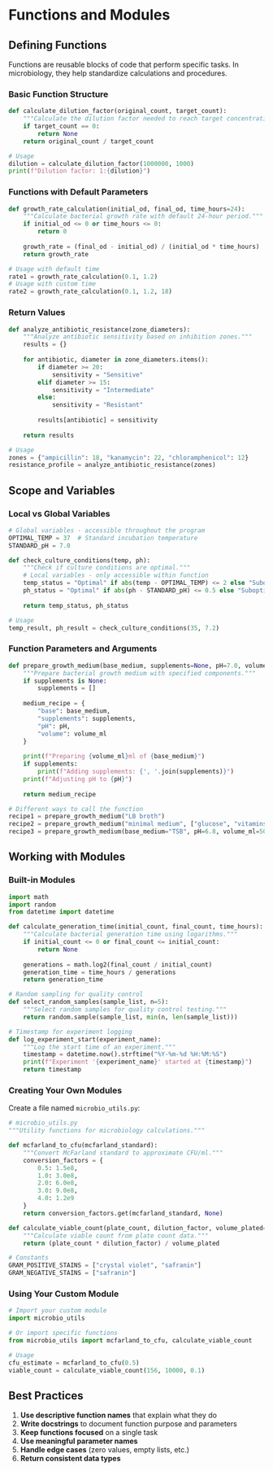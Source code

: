 # Functions and Modules

## Defining Functions

Functions are reusable blocks of code that perform specific tasks. In microbiology, they help standardize calculations and procedures.

### Basic Function Structure

```python
def calculate_dilution_factor(original_count, target_count):
    """Calculate the dilution factor needed to reach target concentration."""
    if target_count == 0:
        return None
    return original_count / target_count

# Usage
dilution = calculate_dilution_factor(1000000, 1000)
print(f"Dilution factor: 1:{dilution}")
```

### Functions with Default Parameters

```python
def growth_rate_calculation(initial_od, final_od, time_hours=24):
    """Calculate bacterial growth rate with default 24-hour period."""
    if initial_od <= 0 or time_hours <= 0:
        return 0
    
    growth_rate = (final_od - initial_od) / (initial_od * time_hours)
    return growth_rate

# Usage with default time
rate1 = growth_rate_calculation(0.1, 1.2)
# Usage with custom time
rate2 = growth_rate_calculation(0.1, 1.2, 18)
```

### Return Values

```python
def analyze_antibiotic_resistance(zone_diameters):
    """Analyze antibiotic sensitivity based on inhibition zones."""
    results = {}
    
    for antibiotic, diameter in zone_diameters.items():
        if diameter >= 20:
            sensitivity = "Sensitive"
        elif diameter >= 15:
            sensitivity = "Intermediate"
        else:
            sensitivity = "Resistant"
        
        results[antibiotic] = sensitivity
    
    return results

# Usage
zones = {"ampicillin": 18, "kanamycin": 22, "chloramphenicol": 12}
resistance_profile = analyze_antibiotic_resistance(zones)
```

## Scope and Variables

### Local vs Global Variables

```python
# Global variables - accessible throughout the program
OPTIMAL_TEMP = 37  # Standard incubation temperature
STANDARD_pH = 7.0

def check_culture_conditions(temp, ph):
    """Check if culture conditions are optimal."""
    # Local variables - only accessible within function
    temp_status = "Optimal" if abs(temp - OPTIMAL_TEMP) <= 2 else "Suboptimal"
    ph_status = "Optimal" if abs(ph - STANDARD_pH) <= 0.5 else "Suboptimal"
    
    return temp_status, ph_status

# Usage
temp_result, ph_result = check_culture_conditions(35, 7.2)
```

### Function Parameters and Arguments

```python
def prepare_growth_medium(base_medium, supplements=None, pH=7.0, volume_ml=1000):
    """Prepare bacterial growth medium with specified components."""
    if supplements is None:
        supplements = []
    
    medium_recipe = {
        "base": base_medium,
        "supplements": supplements,
        "pH": pH,
        "volume": volume_ml
    }
    
    print(f"Preparing {volume_ml}ml of {base_medium}")
    if supplements:
        print(f"Adding supplements: {', '.join(supplements)}")
    print(f"Adjusting pH to {pH}")
    
    return medium_recipe

# Different ways to call the function
recipe1 = prepare_growth_medium("LB broth")
recipe2 = prepare_growth_medium("minimal medium", ["glucose", "vitamins"])
recipe3 = prepare_growth_medium(base_medium="TSB", pH=6.8, volume_ml=500)
```

## Working with Modules

### Built-in Modules

```python
import math
import random
from datetime import datetime

def calculate_generation_time(initial_count, final_count, time_hours):
    """Calculate bacterial generation time using logarithms."""
    if initial_count <= 0 or final_count <= initial_count:
        return None
    
    generations = math.log2(final_count / initial_count)
    generation_time = time_hours / generations
    return generation_time

# Random sampling for quality control
def select_random_samples(sample_list, n=5):
    """Select random samples for quality control testing."""
    return random.sample(sample_list, min(n, len(sample_list)))

# Timestamp for experiment logging
def log_experiment_start(experiment_name):
    """Log the start time of an experiment."""
    timestamp = datetime.now().strftime("%Y-%m-%d %H:%M:%S")
    print(f"Experiment '{experiment_name}' started at {timestamp}")
    return timestamp
```

### Creating Your Own Modules

Create a file named `microbio_utils.py`:

```python
# microbio_utils.py
"""Utility functions for microbiology calculations."""

def mcfarland_to_cfu(mcfarland_standard):
    """Convert McFarland standard to approximate CFU/ml."""
    conversion_factors = {
        0.5: 1.5e8,
        1.0: 3.0e8,
        2.0: 6.0e8,
        3.0: 9.0e8,
        4.0: 1.2e9
    }
    return conversion_factors.get(mcfarland_standard, None)

def calculate_viable_count(plate_count, dilution_factor, volume_plated=0.1):
    """Calculate viable count from plate count data."""
    return (plate_count * dilution_factor) / volume_plated

# Constants
GRAM_POSITIVE_STAINS = ["crystal violet", "safranin"]
GRAM_NEGATIVE_STAINS = ["safranin"]
```

### Using Your Custom Module

```python
# Import your custom module
import microbio_utils

# Or import specific functions
from microbio_utils import mcfarland_to_cfu, calculate_viable_count

# Usage
cfu_estimate = mcfarland_to_cfu(0.5)
viable_count = calculate_viable_count(156, 10000, 0.1)
```

## Best Practices

1. **Use descriptive function names** that explain what they do
2. **Write docstrings** to document function purpose and parameters
3. **Keep functions focused** on a single task
4. **Use meaningful parameter names**
5. **Handle edge cases** (zero values, empty lists, etc.)
6. **Return consistent data types**
